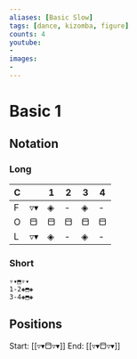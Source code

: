 ```yaml
---
aliases: [Basic Slow] 
tags: [dance, kizomba, figure]
counts: 4
youtube:
- 
images:
-
---
```


# Basic 1
## Notation
### Long

| C   |    | 1   | 2   | 3   | 4   |
| --- | --- | --- | --- | --- | --- |
| F   | ▿▾  |  ◈   |   -  |   ◈  |    - |
| O   | ⬒   |   ⬒  |    ⬒ |  ⬒   |  ⬒   |
| L   | ▿▾  |  ◈   |  -   |  ◈   |  -   |

### Short
```
▿▾⬒▿▾
1-2◈⬒◈
3-4◈⬒◈
```

## Positions
Start: [[▿▾⬒▿▾]]
End: [[▿▾⬒▿▾]]